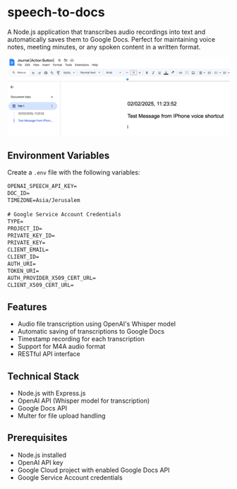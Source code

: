 # speech-to-docs

A Node.js application that transcribes audio recordings into text and automatically saves them to Google Docs. Perfect for maintaining voice notes, meeting minutes, or any spoken content in a written format.

![img_1.png](img_1.png)

## Environment Variables

Create a `.env` file with the following variables:

```plaintext
OPENAI_SPEECH_API_KEY=
DOC_ID=
TIMEZONE=Asia/Jerusalem

# Google Service Account Credentials
TYPE=
PROJECT_ID=
PRIVATE_KEY_ID=
PRIVATE_KEY=
CLIENT_EMAIL=
CLIENT_ID=
AUTH_URI=
TOKEN_URI=
AUTH_PROVIDER_X509_CERT_URL=
CLIENT_X509_CERT_URL=
```

## Features

- Audio file transcription using OpenAI's Whisper model
- Automatic saving of transcriptions to Google Docs
- Timestamp recording for each transcription
- Support for M4A audio format
- RESTful API interface

## Technical Stack

- Node.js with Express.js
- OpenAI API (Whisper model for transcription)
- Google Docs API
- Multer for file upload handling

## Prerequisites

- Node.js installed
- OpenAI API key
- Google Cloud project with enabled Google Docs API
- Google Service Account credentials
